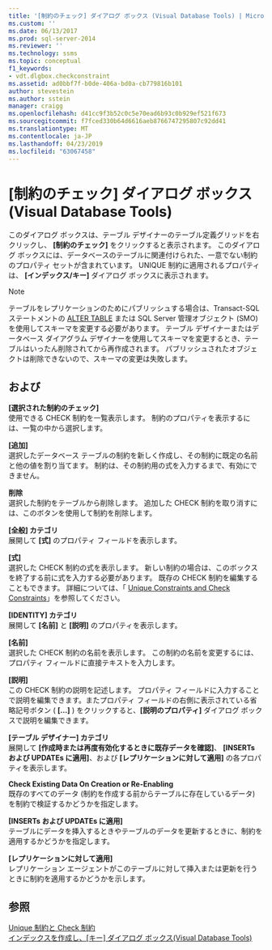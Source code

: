 ```yaml
---
title: '[制約のチェック] ダイアログ ボックス (Visual Database Tools) | Microsoft Docs'
ms.custom: ''
ms.date: 06/13/2017
ms.prod: sql-server-2014
ms.reviewer: ''
ms.technology: ssms
ms.topic: conceptual
f1_keywords:
- vdt.dlgbox.checkconstraint
ms.assetid: ad0bbf7f-b0de-406a-bd0a-cb779816b101
author: stevestein
ms.author: sstein
manager: craigg
ms.openlocfilehash: d41cc9f3b52c0c5e70ead6b93c0b929ef521f673
ms.sourcegitcommit: f7fced330b64d6616aeb8766747295807c92dd41
ms.translationtype: MT
ms.contentlocale: ja-JP
ms.lasthandoff: 04/23/2019
ms.locfileid: "63067458"
---
```

# <a name="check-constraint-dialog-box-visual-database-tools"></a>[制約のチェック] ダイアログ ボックス (Visual Database Tools)
  このダイアログ ボックスは、テーブル デザイナーのテーブル定義グリッドを右クリックし、 **[制約のチェック]** をクリックすると表示されます。 このダイアログ ボックスには、データベースのテーブルに関連付けられた、一意でない制約のプロパティ セットが含まれています。 UNIQUE 制約に適用されるプロパティは、 **[インデックス/キー]** ダイアログ ボックスに表示されます。  
  
> [!NOTE]  
>  テーブルをレプリケーションのためにパブリッシュする場合は、Transact-SQL ステートメントの [ALTER TABLE](/sql/t-sql/statements/alter-table-transact-sql) または SQL Server 管理オブジェクト (SMO) を使用してスキーマを変更する必要があります。 テーブル デザイナーまたはデータベース ダイアグラム デザイナーを使用してスキーマを変更するとき、テーブルはいったん削除されてから再作成されます。 パブリッシュされたオブジェクトは削除できないので、スキーマの変更は失敗します。  
  
## <a name="options"></a>および  
 **[選択された制約のチェック]**  
 使用できる CHECK 制約を一覧表示します。 制約のプロパティを表示するには、一覧の中から選択します。  
  
 **[追加]**  
 選択したデータベース テーブルの制約を新しく作成し、その制約に既定の名前と他の値を割り当てます。 制約は、その制約用の式を入力するまで、有効にできません。  
  
 **削除**  
 選択した制約をテーブルから削除します。 追加した CHECK 制約を取り消すには、このボタンを使用して制約を削除します。  
  
 **[全般] カテゴリ**  
 展開して **[式]** のプロパティ フィールドを表示します。  
  
 **[式]**  
 選択した CHECK 制約の式を表示します。 新しい制約の場合は、このボックスを終了する前に式を入力する必要があります。 既存の CHECK 制約を編集することもできます。 詳細については、「 [Unique Constraints and Check Constraints](../../relational-databases/tables/unique-constraints-and-check-constraints.md)」を参照してください。  
  
 **[IDENTITY] カテゴリ**  
 展開して **[名前]** と **[説明]** のプロパティを表示します。  
  
 **[名前]**  
 選択した CHECK 制約の名前を表示します。 この制約の名前を変更するには、プロパティ フィールドに直接テキストを入力します。  
  
 **[説明]**  
 この CHECK 制約の説明を記述します。 プロパティ フィールドに入力することで説明を編集できます。またプロパティ フィールドの右側に表示されている省略記号ボタン ( **[...]** ) をクリックすると、**[説明のプロパティ]** ダイアログ ボックスで説明を編集できます。  
  
 **[テーブル デザイナー] カテゴリ**  
 展開して **[作成時または再度有効化するときに既存データを確認]**、 **[INSERTs および UPDATEs に適用]**、および **[レプリケーションに対して適用]** の各プロパティを表示します。  
  
 **Check Existing Data On Creation or Re-Enabling**  
 既存のすべてのデータ (制約を作成する前からテーブルに存在しているデータ) を制約で検証するかどうかを指定します。  
  
 **[INSERTs および UPDATEs に適用]**  
 テーブルにデータを挿入するときやテーブルのデータを更新するときに、制約を適用するかどうかを指定します。  
  
 **[レプリケーションに対して適用]**  
 レプリケーション エージェントがこのテーブルに対して挿入または更新を行うときに制約を適用するかどうかを示します。  
  
## <a name="see-also"></a>参照  
 [Unique 制約と Check 制約](../../relational-databases/tables/unique-constraints-and-check-constraints.md)   
 [インデックスを作成し、[キー] ダイアログ ボックス&#40;Visual Database Tools&#41;](visual-database-tools.md)  
  
  
